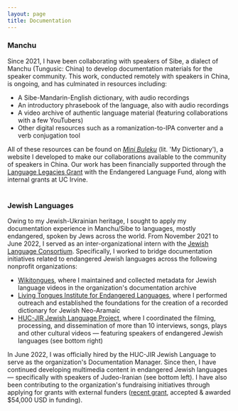 ```yaml
---
layout: page
title: Documentation
---
```


### Manchu
Since 2021, I have been collaborating with speakers of Sibe, a dialect of Manchu (Tungusic: China) to develop documentation materials for the speaker community. This work, conducted remotely with speakers in China, is ongoing, and has culminated in resources including:

* A Sibe-Mandarin-English dictionary, with audio recordings
* An introductory phrasebook of the language, also with audio recordings
* A video archive of authentic language material (featuring collaborations with a few YouTubers)
* Other digital resources such as a romanization-to-IPA converter and a verb conjugation tool

All of these resources can be found on [_Mini Buleku_](https://minibuleku.github.io/) (lit. 'My Dictionary'), a website I developed to make our collaborations available to the community of speakers in China. Our work has been financially supported through the [Language Legacies Grant](http://www.endangeredlanguagefund.org/ll_2022.html) with the Endangered Language Fund, along with internal grants at UC Irvine. 
<br>
<br>

### Jewish Languages
Owing to my Jewish-Ukrainian heritage, I sought to apply my documentation experience in Manchu/Sibe to languages, mostly endangered, spoken by Jews across the world. From November 2021 to June 2022, I served as an inter-organizational intern with the [Jewish Language Consortium](https://www.jewishlanguages.org/consortium). Specifically, I worked to bridge documentation initiatives related to endangered Jewish languages across the following nonprofit organizations:

* [Wikitongues](https://wikitongues.org/team/), where I maintained and collected metadata for Jewish language videos in the organization's documentation archive
* [Living Tongues Institute for Endangered Languages](https://livingtongues.org/interns/), where I performed outreach and established the foundations for the creation of a recorded dictionary for Jewish Neo-Aramaic 
* [HUC-JIR Jewish Language Project](https://www.jewishlanguages.org/people), where I coordinated the filming, processing, and dissemination of more than 10 interviews, songs, plays and other cultural videos — featuring speakers of endangered Jewish languages (see bottom right)

​In June 2022, I was officially hired by the HUC-JIR Jewish Language to serve as the organization's Documentation Manager. Since then, I have continued developing multimedia content in endangered Jewish languages — specifically with speakers of Judeo-Iranian (see bottom left). I have also been contributing to the organization's fundraising initiatives through applying for grants with external funders ([recent grant](https://meta.wikimedia.org/wiki/Grants:Programs/Wikimedia_Community_Fund/Documenting_and_increasing_Jewish_language_representation_on_Wikimedia), accepted & awarded $54,000 USD in funding).

<br>

